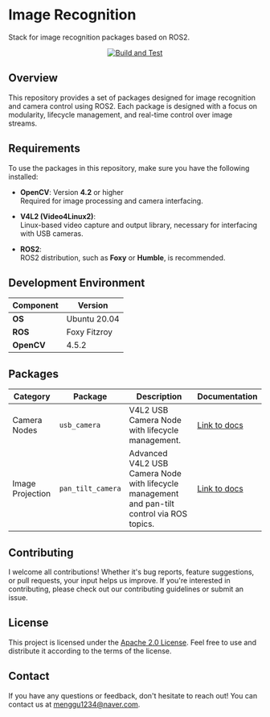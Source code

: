 # Image Recognition
Stack for image recognition packages based on ROS2.

<div align="center">
  
[![Build and Test](https://github.com/mjlee111/image_recognition/actions/workflows/colcon.yml/badge.svg)](https://github.com/mjlee111/image_recognition/actions/workflows/colcon.yml)
</div>

## Overview
This repository provides a set of packages designed for image recognition and camera control using ROS2. Each package is designed with a focus on modularity, lifecycle management, and real-time control over image streams.

## Requirements
To use the packages in this repository, make sure you have the following installed:

- **OpenCV**: Version **4.2** or higher  
  Required for image processing and camera interfacing.
  
- **V4L2 (Video4Linux2)**:  
  Linux-based video capture and output library, necessary for interfacing with USB cameras.

- **ROS2**:  
  ROS2 distribution, such as **Foxy** or **Humble**, is recommended.

## Development Environment

| Component   | Version          |
|-------------|------------------|
| **OS**      | Ubuntu 20.04     |
| **ROS**     | Foxy Fitzroy     |
| **OpenCV**  | 4.5.2            |


## Packages
<div align="center">

| Category          | Package           | Description                                                         | Documentation                                        |
|-------------------|-------------------|---------------------------------------------------------------------|-----------------------------------------------------|
| Camera Nodes      | `usb_camera`      | V4L2 USB Camera Node with lifecycle management.                     | [Link to docs](usb_camera/README.md)                |
| Image Projection  | `pan_tilt_camera` | Advanced V4L2 USB Camera Node with lifecycle management and pan-tilt control via ROS topics. | [Link to docs](image_projection/pan_tilt_camera/README.md) |

</div>

## Contributing
I welcome all contributions! Whether it's bug reports, feature suggestions, or pull requests, your input helps us improve. If you're interested in contributing, please check out our contributing guidelines or submit an issue.

## License
This project is licensed under the [Apache 2.0 License](LICENSE). Feel free to use and distribute it according to the terms of the license.

## Contact
If you have any questions or feedback, don't hesitate to reach out! You can contact us at [menggu1234@naver.com][email].

[email]: mailto:menggu1234@naver.com
